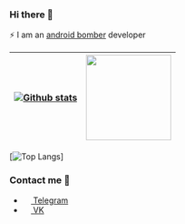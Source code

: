 ### Hi there 👋

⚡ I am an [android bomber](https://github.com/dmitrijkotov634/android-bomber) developer

|[![Github stats](https://github-readme-stats.vercel.app/api?username=Kesio-dev&theme=tokyonight&show_icons=true)](https://github.com/anuraghazra/github-readme-stats)|<img src="https://user-images.githubusercontent.com/53375304/165995414-b1d15d50-43cc-428a-8540-bbda07a5c279.png" width=150 height=150 />|
|:---:|:---:|
[![Top Langs](https://github-readme-stats.vercel.app/api/top-langs/?username=Kesio-dev&theme=tokyonight&layout=compact&langs_count=6)]

### Contact me 🔗

- <a href="https://t.me/wavecat"><img src="https://upload.wikimedia.org/wikipedia/commons/thumb/8/82/Telegram_logo.svg/768px-Telegram_logo.svg.png" width=14 height=14 /> Telegram</a>
- <a href="https://vk.com/id340901865"><img src="https://upload.wikimedia.org/wikipedia/commons/thumb/4/4e/VK_Compact_Logo.svg/1024px-VK_Compact_Logo.svg.png" width=14 height=14 /> VK</a>
